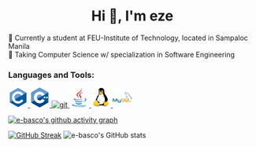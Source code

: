 <h1 align="center">Hi 👋, I'm eze</h1>

🍪 Currently a student at FEU-Institute of Technology, located in Sampaloc Manila<br/>
🍪 Taking Computer Science w/ specialization in Software Engineering <br/>

<h3 align="left">Languages and Tools:</h3>
<p align="left"> <a href="https://www.cprogramming.com/" target="_blank" rel="noreferrer"> <img src="https://raw.githubusercontent.com/devicons/devicon/master/icons/c/c-original.svg" alt="c" width="40" height="40"/> </a> <a href="https://www.w3schools.com/cpp/" target="_blank" rel="noreferrer"> <img src="https://raw.githubusercontent.com/devicons/devicon/master/icons/cplusplus/cplusplus-original.svg" alt="cplusplus" width="40" height="40"/> </a> <a href="https://git-scm.com/" target="_blank" rel="noreferrer"> <img src="https://www.vectorlogo.zone/logos/git-scm/git-scm-icon.svg" alt="git" width="40" height="40"/> </a> <a href="https://www.java.com" target="_blank" rel="noreferrer"> <img src="https://raw.githubusercontent.com/devicons/devicon/master/icons/java/java-original.svg" alt="java" width="40" height="40"/> </a> <a href="https://www.linux.org/" target="_blank" rel="noreferrer"> <img src="https://raw.githubusercontent.com/devicons/devicon/master/icons/linux/linux-original.svg" alt="linux" width="40" height="40"/> </a> <a href="https://www.mysql.com/" target="_blank" rel="noreferrer"> <img src="https://raw.githubusercontent.com/devicons/devicon/master/icons/mysql/mysql-original-wordmark.svg" alt="mysql" width="40" height="40"/> </a> </p>

[![e-basco's github activity graph](https://github-readme-activity-graph.vercel.app/graph?username=e-basco&theme=merko)](https://github.com/ashutosh00710/github-readme-activity-graph)

  [![GitHub Streak](https://github-readme-streak-stats-eight.vercel.app?user=e-basco&theme=merko)](https://git.io/streak-stats)  ![e-basco's GitHub stats](https://github-readme-stats.vercel.app/api?username=e-basco&theme=merko&show_icons=true)

